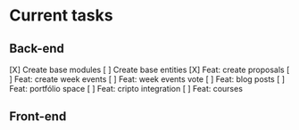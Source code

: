 # Current tasks

## Back-end
[X] Create base modules
[ ] Create base entities
[X] Feat: create proposals
[ ] Feat: create week events
[ ] Feat: week events vote
[ ] Feat: blog posts
[ ] Feat: portfólio space
[ ] Feat: cripto integration
[ ] Feat: courses

## Front-end
